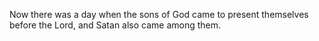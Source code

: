 Now there was a day when the sons of God came to present themselves before the Lord, and Satan also came among them.
